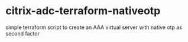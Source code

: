 # citrix-adc-terraform-nativeotp
 simple terraform script to create an AAA virtual server with native otp as second factor
